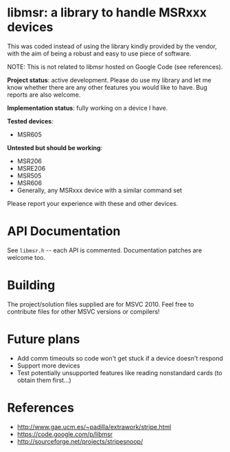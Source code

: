 # libmsr: a library to handle MSRxxx devices

This was coded instead of using the library kindly provided by the vendor, with the aim of being a robust and easy to use piece of software.

NOTE: This is not related to libmsr hosted on Google Code (see references).

**Project status**: active development. Please do use my library and let me know whether there are any other features you would like to have. Bug reports are also welcome.

**Implementation status**: fully working on a device I have.

**Tested devices**:

* MSR605

**Untested but should be working**:

* MSR206
* MSRE206
* MSR505
* MSR606
* Generally, any MSRxxx device with a similar command set

Please report your experience with these and other devices.

# API Documentation

See `libmsr.h` -- each API is commented. Documentation patches are welcome too.

# Building

The project/solution files supplied are for MSVC 2010. Feel free to contribute files for other MSVC versions or compilers!

# Future plans

* Add comm timeouts so code won't get stuck if a device doesn't respond
* Support more devices
* Test potentially unsupported features like reading nonstandard cards (to obtain them first...)

# References

* http://www.gae.ucm.es/~padilla/extrawork/stripe.html
* https://code.google.com/p/libmsr
* http://sourceforge.net/projects/stripesnoop/
